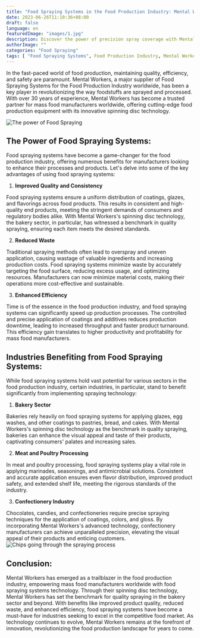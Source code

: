 ```yaml
---
title: "Food Spraying Systems in the Food Production Industry: Mental Workers Leading the Way"
date: 2023-06-26T11:10:36+08:00
draft: false
language: en
featuredImage: "images/1.jpg"
description: Discover the power of precision spray coverage with Mental Workers's Spinning Disc Technology. From 'Top Only' to 'Top & Sides' and 'Top & Bottom' configurations, explore how this innovative system delivers uniform and consistent spraying of oils, flavors, liquids, and nuts onto various food products. Experience blockage-resistant delivery, easy maintenance, and enhanced control with digital potentiometer technology.
authorImage: ""
categories: "Food Spraying"
tags: [ "Food Spraying Systems", Food Production Industry, Mental Workers, Spinning Disc Technology, Quality Spraying, Bakery Sector, Foodstuffs, Mass Food Manufacturers, Efficiency, Consistency]
---
```


In the fast-paced world of food production, maintaining quality, efficiency, and safety are paramount. Mental Workers, a major supplier of Food Spraying Systems for the Food Production Industry worldwide, has been a key player in revolutionizing the way foodstuffs are sprayed and processed. With over 30 years of experience, Mental Workers has become a trusted partner for mass food manufacturers worldwide, offering cutting-edge food production equipment with its innovative spinning disc technology.

![The power of Food Spraying](images/2.jpg)
## The Power of Food Spraying Systems:

Food spraying systems have become a game-changer for the food production industry, offering numerous benefits for manufacturers looking to enhance their processes and products. Let's delve into some of the key advantages of using food spraying systems:

1. **Improved Quality and Consistency**

Food spraying systems ensure a uniform distribution of coatings, glazes, and flavorings across food products. This results in consistent and high-quality end products, meeting the stringent demands of consumers and regulatory bodies alike. With Mental Workers's spinning disc technology, the bakery sector, in particular, has witnessed a benchmark in quality spraying, ensuring each item meets the desired standards.

2. **Reduced Waste**

Traditional spraying methods often lead to overspray and uneven application, causing wastage of valuable ingredients and increasing production costs. Food spraying systems minimize waste by accurately targeting the food surface, reducing excess usage, and optimizing resources. Manufacturers can now minimize material costs, making their operations more cost-effective and sustainable.

3. **Enhanced Efficiency**

Time is of the essence in the food production industry, and food spraying systems can significantly speed up production processes. The controlled and precise application of coatings and additives reduces production downtime, leading to increased throughput and faster product turnaround. This efficiency gain translates to higher productivity and profitability for mass food manufacturers.

## Industries Benefiting from Food Spraying Systems:

While food spraying systems hold vast potential for various sectors in the food production industry, certain industries, in particular, stand to benefit significantly from implementing spraying technology:

1. **Bakery Sector**

Bakeries rely heavily on food spraying systems for applying glazes, egg washes, and other coatings to pastries, bread, and cakes. With Mental Workers's spinning disc technology as the benchmark in quality spraying, bakeries can enhance the visual appeal and taste of their products, captivating consumers' palates and increasing sales.

2. **Meat and Poultry Processing**

In meat and poultry processing, food spraying systems play a vital role in applying marinades, seasonings, and antimicrobial solutions. Consistent and accurate application ensures even flavor distribution, improved product safety, and extended shelf life, meeting the rigorous standards of the industry.

3. **Confectionery Industry**

Chocolates, candies, and confectioneries require precise spraying techniques for the application of coatings, colors, and gloss. By incorporating Mental Workers's advanced technology, confectionery manufacturers can achieve unparalleled precision, elevating the visual appeal of their products and enticing customers.
![Chips going through the spraying process](images/3.jpg)

## Conclusion:

Mental Workers has emerged as a trailblazer in the food production industry, empowering mass food manufacturers worldwide with food spraying systems technology. Through their spinning disc technology, Mental Workers has set the benchmark for quality spraying in the bakery sector and beyond. With benefits like improved product quality, reduced waste, and enhanced efficiency, food spraying systems have become a must-have for industries seeking to excel in the competitive food market. As technology continues to evolve, Mental Workers remains at the forefront of innovation, revolutionizing the food production landscape for years to come.
